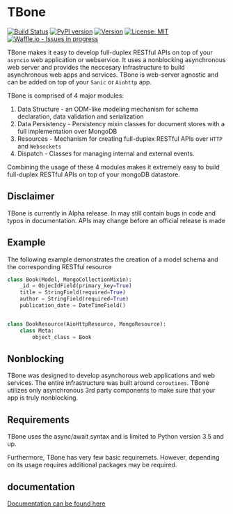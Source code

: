# TBone

[![Build Status](https://travis-ci.org/475Cumulus/TBone.svg?branch=master)](https://travis-ci.org/475Cumulus/TBone) [![PyPI version](https://badge.fury.io/py/tbone.svg)](https://badge.fury.io/py/tbone) [![Version](https://img.shields.io/pypi/v/gain.svg)](https://pypi.python.org/pypi/gain/) [![License: MIT](https://img.shields.io/badge/License-MIT-blue.svg)](https://opensource.org/licenses/MIT) [![Waffle.io - Issues in progress](https://badge.waffle.io/475Cumulus/TBone.svg?label=in%20progress&title=In%20Progress)](http://waffle.io/475Cumulus/TBone)

TBone makes it easy to develop full-duplex RESTful APIs on top of your `asyncio` web application or webservice.
It uses a nonblocking asynchronous web server and provides the neccesary infrastructure to build asynchronous web apps and services.
TBone is web-server agnostic and can be added on top of your `Sanic` or `Aiohttp` app.


TBone is comprised of 4 major modules:

1. Data Structure - an ODM-like modeling mechanism for schema declaration, data validation and serialization
2. Data Persistency - Persistency mixin classes for document stores with a full implementation over MongoDB
3. Resources - Mechanism for creating full-duplex RESTful APIs over `HTTP` and `Websockets`
4. Dispatch - Classes for managing internal and external events.

Combining the usage of these 4 modules makes it extremely easy to build full-duplex RESTful APIs on top of your mongoDB datastore.


## Disclaimer

TBone is currently in Alpha release. In may still contain bugs in code and typos in documentation.
APIs may change before an official release is made


## Example

The following example demonstrates the creation of a model schema and the corresponding RESTful resource

```python
class Book(Model, MongoCollectionMixin):
    _id = ObjecIdField(primary_key=True)
    title = StringField(required=True)
    author = StringField(required=True)
    publication_date = DateTimeField()


class BookResource(AioHttpResource, MongoResource):
    class Meta:
        object_class = Book
```

## Nonblocking 

TBone was designed to develop asynchorous web applications and web services. The entire infrastructure was built around `coroutines`.
TBone utilizes only asynchronous 3rd party components to make sure that your app is truly nonblocking. 

## Requirements

TBone uses the async/await syntax and is limited to Python version 3.5 and up.

Furthermore, TBone has very few basic requiremets. 
However, depending on its usage requires additional packages may be required.

## documentation 

[Documentation can be found here](https://tbone.readthedocs.io)



